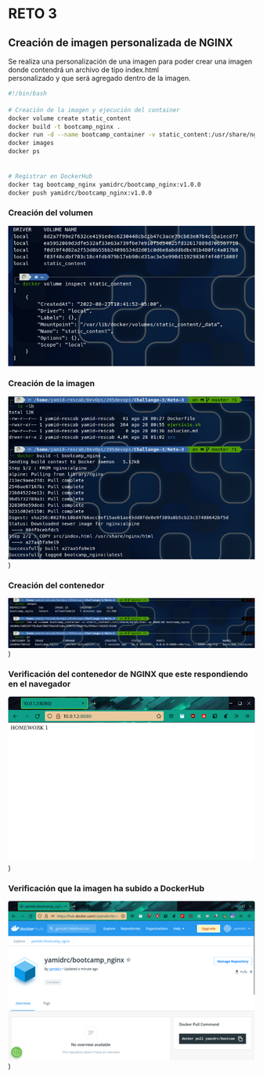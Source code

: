 # RETO 3



## Creación de imagen personalizada de NGINX

Se realiza una personalización de una imagen para poder crear una imagen donde contendrá un archivo de tipo index.html \
personalizado y que será agregado dentro de la imagen.

``` bash
#!/bin/bash

# Creación de la imagen y ejecución del container
docker volume create static_content
docker build -t bootcamp_nginx .
docker run -d --name bootcamp_container -v static_content:/usr/share/nginx/html -p 8080:80 bootcamp_nginx
docker images
docker ps


# Registrar en DockerHub
docker tag bootcamp_nginx yamidrc/bootcamp_nginx:v1.0.0
docker push yamidrc/bootcamp_nginx:v1.0.0

```

### Creación del volumen
![Foto 1](images/foto-1.png)

### Creación de la imagen
![Foto 2](images/foto-2.png))

### Creación del contenedor
![Foto 3](images/foto-3.png))

### Verificación del contenedor de NGINX que este respondiendo en el navegador
![Foto 4](images/foto-4.png))

### Verificación que la imagen ha subido a DockerHub
![Foto 5](images/foto-5.png))

